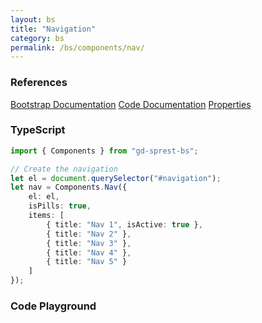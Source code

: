 ```yaml
---
layout: bs
title: "Navigation"
category: bs
permalink: /bs/components/nav/
---
```


### References

<div class="bs">
    <div class="list-group">
        <a class="list-group-item list-group-item-action" href="https://getbootstrap.com/docs/5.1/components/navs">Bootstrap Documentation</a>
        <a class="list-group-item list-group-item-action" href="/sprest-bs/modules/components_components.html#{{ page.title }}">Code Documentation</a>
        <a class="list-group-item list-group-item-action" href="/sprest-bs/interfaces/components_components.I{{ page.title }}Props.html">Properties</a>
    </div>
</div>

### TypeScript

```ts
import { Components } from "gd-sprest-bs";

// Create the navigation
let el = document.querySelector("#navigation");
let nav = Components.Nav({
    el: el,
    isPills: true,
    items: [
        { title: "Nav 1", isActive: true },
        { title: "Nav 2" },
        { title: "Nav 3" },
        { title: "Nav 4" },
        { title: "Nav 5" }
    ]
});
```

### Code Playground

<div id="playground" class="bs"></div>
<script type="text/javascript">
    // Wait for the page to load
    window.addEventListener("load", function() {
        // Create the code editor
        var editor = CodeEditor(document.getElementById("playground"), true, [
            '// Create the navigation',
            'Components.Nav({',
            '\tel: app,',
            '\tisJustified: true,',
            '\tisPills: true,',
            '\tisTabs: true,',
            '\titems: [',
            '\t\t{ title: "Nav 1", tabContent: "This is the content for tab 1.", isActive: true },',
            '\t\t{ title: "Nav 2", tabContent: "This is the content for tab 2." },',
            '\t\t{ title: "Nav 3", tabContent: "This is the content for tab 3." },',
            '\t\t{ title: "Nav 4", tabContent: "This is the content for tab 4." },',
            '\t\t{ title: "Nav 5", onRenderTab: function(el) { el.innerHTML = "This is the content for tab 5."; } }',
            '\t]',
            '});'
        ].join('\n'));
    });
</script>